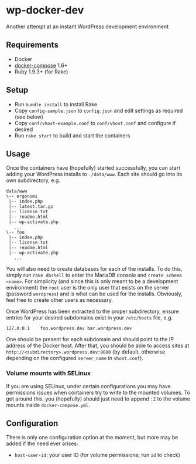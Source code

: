 # wp-docker-dev

Another attempt at an instant WordPress development environment

## Requirements

- Docker
- [docker-compose](https://docs.docker.com/compose/) 1.6+
- Ruby 1.9.3+ (for Rake)

## Setup

- Run `bundle install` to install Rake
- Copy `config-sample.json` to `config.json` and edit settings as
required (see below)
- Copy `conf/vhost-example.conf` to `conf/vhost.conf` and configure if
desired
- Run `rake start` to build and start the containers

## Usage

Once the containers have (hopefully) started successfully, you can
start adding your WordPress installs to `./data/www`. Each site should
go into its own subdirectory, e.g.

    data/www
    \-- ergonomi
     |-- index.php
     |-- latest.tar.gz
     |-- license.txt
     |-- readme.html
     |-- wp-activate.php
       ...
    \-- foo
     |-- index.php
     |-- license.txt
     |-- readme.html
     |-- wp-activate.php
       ...

You will also need to create databases for each of the installs. To do
this, simply run `rake dbshell` to enter the MariaDB console and
`create schema <name>`.  For simplicity (and since this is only meant
to be a development environment) the `root` user is the only user that
exists on the server (password `wordpress`) and is what can be used
for the installs. Obviously, feel free to create other users as
necessary.

Once WordPress has been extracted to the proper subdirectory, ensure
entries for your desired subdomains exist in your `/etc/hosts`
file, e.g.

    127.0.0.1    foo.wordpress.dev bar.wordpress.dev

One should be present for each subdomain and should point to the IP
address of the Docker host. After that, you should be able to access
sites at `http://<subdirectory>.wordpress.dev:8080` (by default,
otherwise depending on the configured `server_name` in `vhost.conf`).

### Volume mounts with SELinux

If you are using SELinux, under certain configurations you may have
permissions issues when containers try to write to the mounted
volumes. To get around this, you (hopefully) should just need to
append `:Z` to the volume mounts inside `docker-compose.yml`.

## Configuration

There is only one configuration option at the moment, but more may be
added if the need ever arises:

- `host-user-id`: your user ID (for volume permissions; run `id` to
  check)
